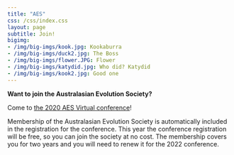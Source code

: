 ```yaml
---
title: "AES"
css: /css/index.css
layout: page
subtitle: Join!
bigimg:
- /img/big-imgs/kook.jpg: Kookaburra
- /img/big-imgs/duck2.jpg: The Boss
- /img/big-imgs/flower.JPG: Flower
- /img/big-imgs/katydid.jpg: Who did? Katydid
- /img/big-imgs/kook2.jpg: Good one
---
```


**Want to join the Australasian Evolution Society?**

Come to [the 2020 AES Virtual conference](https://aes.corsizio.com)!

Membership of the Australasian Evolution Society is automatically included in the registration for the  conference. This year the conference registration will be free, so you can join the society at no cost. The membership covers you for two years and you will need to renew it for the 2022 conference.
